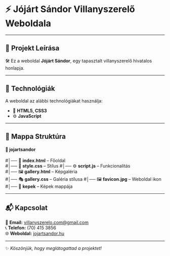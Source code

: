 # ⚡ Jójárt Sándor Villanyszerelő Weboldala

---

## 📌 Projekt Leírása
🛠️ Ez a weboldal **Jójárt Sándor**, egy tapasztalt villanyszerelő hivatalos honlapja.

---

## 🚀 Technológiák
A weboldal az alábbi technológiákat használja:

- 🎨 **HTML5, CSS3**
- ⚙️ **JavaScript**

---

## 📂 Mappa Struktúra

#### 📁 **jojartsandor**  
#│── 📜 **index.html** – Főoldal  
#│── 🎨 **style.css** – Stílus
#│── ⚙️ **script.js** – Funkcionalitás  
#│── 🖼️ **gallery.html** – Képgaléria  
#│── 🎭 **gallery.css** – Galéria stílusa
#│── 🖼️ **favicon.jpg** – Weboldal ikon  
#│── 📁 **kepek** – Képek mappája  

---

## 📬 Kapcsolat
📧 **Email:** [villanyszerelo.com@gmail.com](mailto:villanyszerelo.com@gmail.com)  
📞 **Telefon:** (70) 415 3856  
🌐 **Weboldal:** [jojartsandor.hu](https://jojartsandor.hu)  

---

✨ *Köszönjük, hogy meglátogattad a projektet!*


